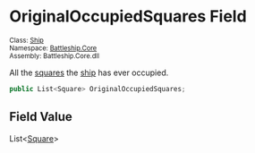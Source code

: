 # OriginalOccupiedSquares Field

<sub>Class: [Ship](../Ship.md)  
Namespace: [Battleship.Core](../../Battleship.Core.md)  
Assembly: Battleship.Core.dll</sub>

All the [squares](../../Square/Square.md) the [ship](../Ship.md) has ever occupied.

```cs
public List<Square> OriginalOccupiedSquares;
```

## Field Value

List<[Square](../../Square/Square.md)>
